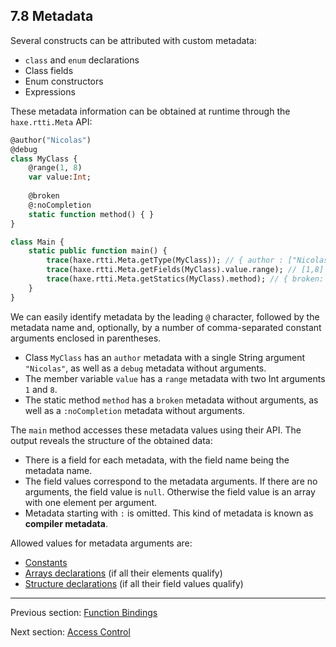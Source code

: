 ## 7.8 Metadata

Several constructs can be attributed with custom metadata:



* `class` and `enum` declarations
* Class fields
* Enum constructors
* Expressions



These metadata information can be obtained at runtime through the `haxe.rtti.Meta` API:

```haxe
@author("Nicolas")
@debug
class MyClass {
	@range(1, 8)
	var value:Int;
	
	@broken
	@:noCompletion
	static function method() { }
}

class Main {
	static public function main() {
		trace(haxe.rtti.Meta.getType(MyClass)); // { author : ["Nicolas"], debug : null }
		trace(haxe.rtti.Meta.getFields(MyClass).value.range); // [1,8]
		trace(haxe.rtti.Meta.getStatics(MyClass).method); // { broken: null }
	}
}
```

We can easily identify metadata by the leading `@` character, followed by the metadata name and, optionally, by a number of comma-separated constant arguments enclosed in parentheses.



* Class `MyClass` has an `author` metadata with a single String argument `"Nicolas"`, as well as a `debug` metadata without arguments.
* The member variable `value` has a `range` metadata with two Int arguments `1` and `8`.
* The static method `method` has a `broken` metadata without arguments, as well as a `:noCompletion` metadata without arguments.



The `main` method accesses these metadata values using their API. The output reveals the structure of the obtained data:



* There is a field for each metadata, with the field name being the metadata name.
* The field values correspond to the metadata arguments. If there are no arguments, the field value is `null`. Otherwise the field value is an array with one element per argument.
* Metadata starting with `:` is omitted. This kind of metadata is known as **compiler metadata**.



Allowed values for metadata arguments are:



* [Constants](5.3-Constants.md)
* [Arrays declarations](5.6-Array_Declaration.md) (if all their elements qualify)
* [Structure declarations](5.7-Structure_Declaration.md) (if all their field values qualify)

---

Previous section: [Function Bindings](7.7-Function_Bindings.md)

Next section: [Access Control](7.9-Access_Control.md)